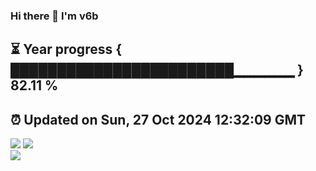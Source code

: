 ### Hi there 👋  I'm v6b  
⏳ Year progress { ████████████████████████▁▁▁▁▁▁ } 82.11 %
---
⏰ Updated on Sun, 27 Oct 2024 12:32:09 GMT
---
![](https://github-readme-stats.vercel.app/api?username=v6b&bg_color=30,e96443,904e95&title_color=fff&text_color=fff&layout=compact)
![](https://github-readme-stats.vercel.app/api/top-langs/?username=v6b&layout=compact&bg_color=30,e96443,904e95&title_color=fff&text_color=fff)  
![](https://gcore.jsdelivr.net/gh/v6b/v6b@main/assets/github-contribution-grid-snake.svg)

